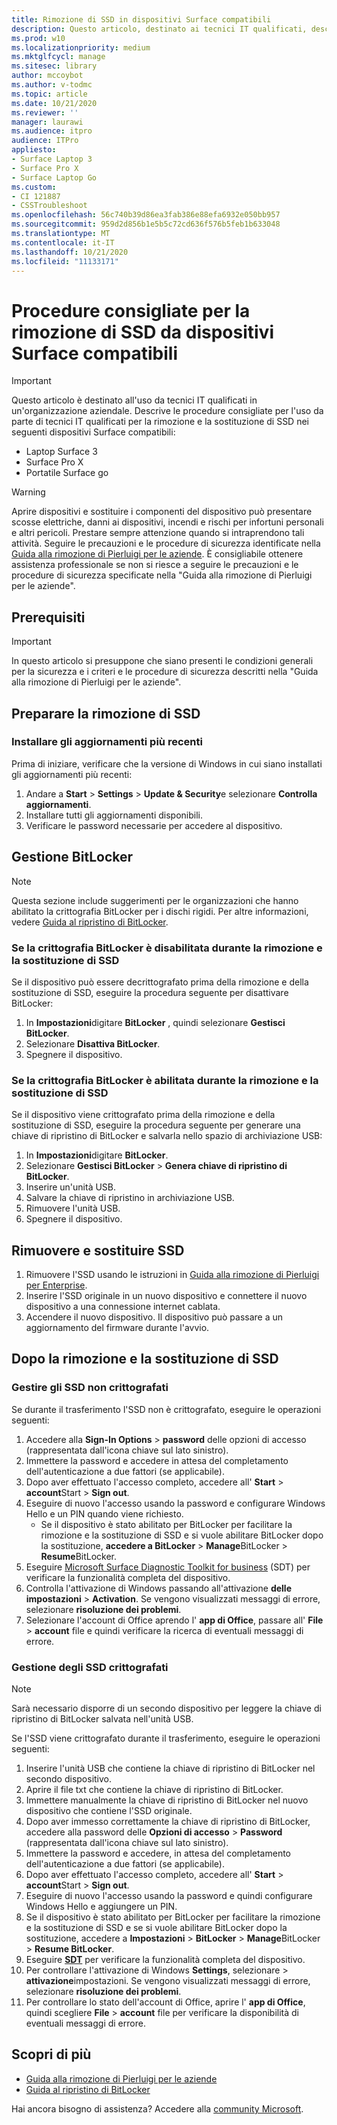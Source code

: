```yaml
---
title: Rimozione di SSD in dispositivi Surface compatibili
description: Questo articolo, destinato ai tecnici IT qualificati, descrive le procedure consigliate per la rimozione e la sostituzione degli SSD in Surface laptop 3, Surface Pro X e Surface laptop go.
ms.prod: w10
ms.localizationpriority: medium
ms.mktglfcycl: manage
ms.sitesec: library
author: mccoybot
ms.author: v-todmc
ms.topic: article
ms.date: 10/21/2020
ms.reviewer: ''
manager: laurawi
ms.audience: itpro
audience: ITPro
appliesto:
- Surface Laptop 3
- Surface Pro X
- Surface Laptop Go
ms.custom:
- CI 121887
- CSSTroubleshoot
ms.openlocfilehash: 56c740b39d86ea3fab386e88efa6932e050bb957
ms.sourcegitcommit: 959d2d856b1e5b5c72cd636f576b5feb1b633048
ms.translationtype: MT
ms.contentlocale: it-IT
ms.lasthandoff: 10/21/2020
ms.locfileid: "11133171"
---
```

# Procedure consigliate per la rimozione di SSD da dispositivi Surface compatibili

> [!IMPORTANT]
> Questo articolo è destinato all'uso da tecnici IT qualificati in un'organizzazione aziendale. Descrive le procedure consigliate per l'uso da parte di tecnici IT qualificati per la rimozione e la sostituzione di SSD nei seguenti dispositivi Surface compatibili: 

- Laptop Surface 3 
- Surface Pro X 
- Portatile Surface go

> [!WARNING]
> Aprire dispositivi e sostituire i componenti del dispositivo può presentare scosse elettriche, danni ai dispositivi, incendi e rischi per infortuni personali e altri pericoli.  Prestare sempre attenzione quando si intraprendono tali attività. Seguire le precauzioni e le procedure di sicurezza identificate nella [Guida alla rimozione di Pierluigi per le aziende](https://www.microsoft.com/download/100440). È consigliabile ottenere assistenza professionale se non si riesce a seguire le precauzioni e le procedure di sicurezza specificate nella "Guida alla rimozione di Pierluigi per le aziende".

## Prerequisiti

> [!IMPORTANT]
> In questo articolo si presuppone che siano presenti le condizioni generali per la sicurezza e i criteri e le procedure di sicurezza descritti nella "Guida alla rimozione di Pierluigi per le aziende".

## Preparare la rimozione di SSD 

### Installare gli aggiornamenti più recenti 

Prima di iniziare, verificare che la versione di Windows in cui siano installati gli aggiornamenti più recenti:

1.  Andare a **Start**  >  **Settings**  >  **Update & Security**e selezionare **Controlla aggiornamenti**.
2. Installare tutti gli aggiornamenti disponibili.
3. Verificare le password necessarie per accedere al dispositivo.  
 
## Gestione BitLocker 

> [!NOTE]
> Questa sezione include suggerimenti per le organizzazioni che hanno abilitato la crittografia BitLocker per i dischi rigidi. Per altre informazioni, vedere  [Guida al ripristino di BitLocker](https://docs.microsoft.com/windows/security/information-protection/bitlocker/bitlocker-recovery-guide-plan). 

### Se la crittografia BitLocker è disabilitata durante la rimozione e la sostituzione di SSD

Se il dispositivo può essere decrittografato prima della rimozione e della sostituzione di SSD, eseguire la procedura seguente per disattivare BitLocker:

1.  In **Impostazioni**digitare **BitLocker** , quindi selezionare **Gestisci BitLocker**. 
2.  Selezionare **Disattiva BitLocker**. 
3.  Spegnere il dispositivo. 

### Se la crittografia BitLocker è abilitata durante la rimozione e la sostituzione di SSD

Se il dispositivo viene crittografato prima della rimozione e della sostituzione di SSD, eseguire la procedura seguente per generare una chiave di ripristino di BitLocker e salvarla nello spazio di archiviazione USB:

1.  In **Impostazioni**digitare **BitLocker**.
2. Selezionare **Gestisci BitLocker**  > **Genera chiave di ripristino di BitLocker**.
2.  Inserire un'unità USB. 
4.  Salvare la chiave di ripristino in archiviazione USB.  
5.  Rimuovere l'unità USB.  
6.  Spegnere il dispositivo. 

## Rimuovere e sostituire SSD 

1.  Rimuovere l'SSD usando le istruzioni in [Guida alla rimozione di Pierluigi per Enterprise](https://www.microsoft.com/download/100440). 
2.  Inserire l'SSD originale in un nuovo dispositivo e connettere il nuovo dispositivo a una connessione internet cablata.
3.  Accendere il nuovo dispositivo. Il dispositivo può passare a un aggiornamento del firmware durante l'avvio.  
 
## Dopo la rimozione e la sostituzione di SSD

### Gestire gli SSD non crittografati 

Se durante il trasferimento l'SSD non è crittografato, eseguire le operazioni seguenti: 

1.  Accedere alla **Sign-In Options**  >  **password** delle opzioni di accesso (rappresentata dall'icona chiave sul lato sinistro).  
2.  Immettere la password e accedere in attesa del completamento dell'autenticazione a due fattori (se applicabile).
3.  Dopo aver effettuato l'accesso completo, accedere all' **Start**  >  **account**Start  >  **Sign out**.  
4.  Eseguire di nuovo l'accesso usando la password e configurare Windows Hello e un PIN quando viene richiesto. 
    - Se il dispositivo è stato abilitato per BitLocker per facilitare la rimozione e la sostituzione di SSD e si vuole abilitare BitLocker dopo la sostituzione, **accedere a BitLocker**  >  **Manage**BitLocker  >  **Resume**BitLocker.  
6.  Eseguire [Microsoft Surface Diagnostic Toolkit for business](surface-diagnostic-toolkit-for-business-intro.md) (SDT) per verificare la funzionalità completa del dispositivo.  
7.  Controlla l'attivazione di Windows passando all'attivazione **delle impostazioni**  >  **Activation**.  Se vengono visualizzati messaggi di errore, selezionare **risoluzione dei problemi**. 
8.  Selezionare l'account di Office aprendo l' **app di Office**, passare all' **File**  >  **account** file e quindi verificare la ricerca di eventuali messaggi di errore.  

### Gestione degli SSD crittografati 

> [!NOTE]
> Sarà necessario disporre di un secondo dispositivo per leggere la chiave di ripristino di BitLocker salvata nell'unità USB. 

Se l'SSD viene crittografato durante il trasferimento, eseguire le operazioni seguenti:

1.  Inserire l'unità USB che contiene la chiave di ripristino di BitLocker nel secondo dispositivo. 
2.  Aprire il file txt che contiene la chiave di ripristino di BitLocker. 
3.  Immettere manualmente la chiave di ripristino di BitLocker nel nuovo dispositivo che contiene l'SSD originale.  
4.  Dopo aver immesso correttamente la chiave di ripristino di BitLocker, accedere alla password delle **Opzioni di accesso**  >  **Password** (rappresentata dall'icona chiave sul lato sinistro).  
5.  Immettere la password e accedere, in attesa del completamento dell'autenticazione a due fattori (se applicabile).
6.  Dopo aver effettuato l'accesso completo, accedere all' **Start**  >  **account**Start  >  **Sign out**.  
7.  Eseguire di nuovo l'accesso usando la password e quindi configurare Windows Hello e aggiungere un PIN. 
8.  Se il dispositivo è stato abilitato per BitLocker per facilitare la rimozione e la sostituzione di SSD e se si vuole abilitare BitLocker dopo la sostituzione, accedere a **Impostazioni**  >  **BitLocker**  >  **Manage**BitLocker  >  **Resume BitLocker**.  
9.  Eseguire **[SDT](surface-diagnostic-toolkit-for-business-intro.md)** per verificare la funzionalità completa del dispositivo.  
10. Per controllare l'attivazione di Windows **Settings**, selezionare  >  **attivazione**impostazioni.  Se vengono visualizzati messaggi di errore, selezionare **risoluzione dei problemi**.
11. Per controllare lo stato dell'account di Office, aprire l' **app di Office**, quindi scegliere **File**  >  **account** file per verificare la disponibilità di eventuali messaggi di errore.

## Scopri di più

- [Guida alla rimozione di Pierluigi per le aziende](https://www.microsoft.com/download/100440)
- [Guida al ripristino di BitLocker](https://docs.microsoft.com/windows/security/information-protection/bitlocker/bitlocker-recovery-guide-plan)

Hai ancora bisogno di assistenza? Accedere alla [community Microsoft](https://answers.microsoft.com/).